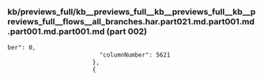 ### kb/previews_full/kb__previews_full__kb__previews_full__kb__previews_full__flows__all_branches.har.part021.md.part001.md.part001.md.part001.md (part 002)

```md
ber": 0,
                          "columnNumber": 5621
                        },
                        {
                         
```

```
